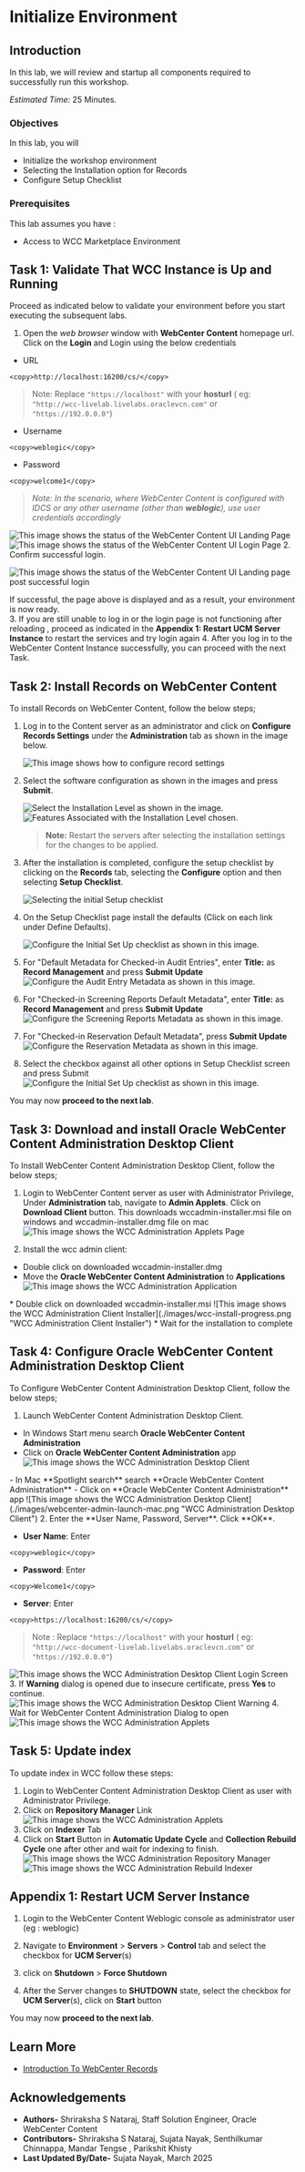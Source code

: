 # Initialize Environment

## Introduction

In this lab, we will review and startup all components required to successfully run this workshop.

*Estimated Time:* 25 Minutes.

### Objectives

In this lab, you will

- Initialize the workshop environment
- Selecting the Installation option for Records
- Configure Setup Checklist

### Prerequisites

This lab assumes you have :

- Access to WCC Marketplace Environment

## Task 1: Validate That WCC Instance is Up and Running

Proceed as indicated below to validate your environment before you start executing the subsequent labs.

1. Open the *web browser* window with **WebCenter Content** homepage url. Click on the **Login** and Login using the below credentials

- URL

```text
<copy>http://localhost:16200/cs/</copy>
```

> Note: Replace `"https://localhost"` with your **hosturl** ( eg: `"http://wcc-livelab.livelabs.oraclevcn.com"` or `"https://192.0.0.0"`)

- Username

```text
<copy>weblogic</copy>
```

- Password

```text
<copy>welcome1</copy>
```

 > *Note: In the scenario, where WebCenter Content is configured with IDCS or any other username (other than **weblogic**), use user credentials accordingly*

  ![This image shows the status of the WebCenter Content UI Landing Page](./images/webcenter-landing.png "WebCenter Content Server UI Landing Page")
  ![This image shows the status of the WebCenter Content UI Login Page](./images/webcenter-login.png "WebCenter Content Server UI Login Page")
2. Confirm successful login.

   ![This image shows the status of the WebCenter Content UI Landing page post successful login](./images/webcenter-post-login.png "WebCenter Content UI Landing page post successful login")

   If successful, the page above is displayed and as a result, your environment is now ready.  
3. If you are still unable to log in or the login page is not functioning after reloading ,  proceed as indicated in the **Appendix 1: Restart UCM Server Instance** to restart the services and try login again
4. After you log in to the WebCenter Content Instance successfully, you can proceed with the next Task.

## Task 2: Install Records on WebCenter Content

To install Records on WebCenter Content, follow the below steps;

1. Log in to the Content server as an administrator and click on **Configure Records Settings** under the **Administration** tab as shown in the image below.

    ![This image shows how to configure record settings](./images/configure-records-settings.png "Configure Records Settings")

2. Select the software configuration as shown in the images and press **Submit**.

    ![Select the Installation Level as shown in the image.](./images/installation-level.png "Installation Level")
    ![Features Associated with the Installation Level chosen.](./images/installation-feature.png "Installation Feature")

    > **Note:** Restart the servers after selecting the installation settings for the changes to be applied.

3. After the installation is completed, configure the setup checklist by clicking on the **Records** tab, selecting the **Configure** option and then selecting **Setup Checklist**.

    ![Selecting the initial Setup checklist](./images/select-setup-checklist.png "Select SetUp CheckList")

4. On the Setup Checklist page install the defaults (Click on each link under Define Defaults).

    ![Configure the Initial Set Up checklist as shown in this image.](./images/initial-setup-checklist.png "Initial SetUp CheckList")

5. For "Default Metadata for Checked-in Audit Entries", enter **Title:** as **Record Management** and press **Submit Update**
![Configure the Audit Entry Metadata as shown in this image.](./images/audit-metadata.png "Audit Entry Metadata")

6. For "Checked-in Screening Reports Default Metadata", enter **Title:** as **Record Management** and press **Submit Update**
![Configure the Screening Reports Metadata as shown in this image.](./images/screening-metadata.png "Screening Reports Metadata")

7. For "Checked-in Reservation Default Metadata", press **Submit Update**
![Configure the Reservation Metadata as shown in this image.](./images/reservation-metadata.png "Reservation Metadata")

8. Select the checkbox against all other options in Setup Checklist screen and press Submit
 ![Configure the Initial Set Up checklist as shown in this image.](./images/initial-setup-checklist.png "Initial SetUp CheckList")

You may now **proceed to the next lab**.

## Task 3: Download and install Oracle WebCenter Content Administration Desktop Client

To Install WebCenter Content Administration Desktop Client, follow the below steps;

1. Login to WebCenter Content server as user with Administrator Privilege, Under **Administration** tab, navigate to **Admin Applets**. Click on **Download Client** button. This downloads wccadmin-installer.msi file on windows and wccadmin-installer.dmg file on mac
![This image shows the WCC Administration Applets Page](./images/task1-webcenter-admin-applet.png "WCC Administration Applets Page")

2. Install the wcc admin client:
<if type="MAC">

- Double click on downloaded wccadmin-installer.dmg
- Move the **Oracle WebCenter Content Administration** to **Applications**
 ![This image shows the WCC Administration Application](./images/webcenter-admin-application.png "WCC Administration Application")
</if>

<if type="Windows">
 * Double click on downloaded wccadmin-installer.msi
 ![This image shows the WCC Administration Client Installer](./images/wcc-install-progress.png "WCC Administration Client Installer")
 * Wait for the installation to complete
</if>

## Task 4: Configure Oracle WebCenter Content Administration Desktop Client

To Configure WebCenter Content Administration Desktop Client, follow the below steps;

1. Launch WebCenter Content Administration Desktop Client.
<if type="Windows">

- In Windows Start menu search **Oracle WebCenter Content Administration**
- Click on **Oracle WebCenter Content Administration** app
 ![This image shows the WCC Administration Desktop Client](./images/wcc-admin-installed.png "WCC Administration Desktop Client")
</if>

<if type="MAC">
- In Mac **Spotlight search** search **Oracle WebCenter Content Administration**
- Click on **Oracle WebCenter Content Administration** app
 ![This image shows the WCC Administration Desktop Client](./images/webcenter-admin-launch-mac.png "WCC Administration Desktop Client")
</if>
2. Enter the **User Name, Password, Server**. Click **OK**.

- **User Name**: Enter

```text
<copy>weblogic</copy>
```

- **Password**: Enter

```text
<copy>Welcome1</copy>
```

- **Server**: Enter

```text
<copy>https://localhost:16200/cs/</copy>
```

 > Note : Replace `"https://localhost"` with your **hosturl** ( eg: `"http://wcc-document-livelab.livelabs.oraclevcn.com"` or `"https://192.0.0.0"`)

![This image shows the WCC Administration Desktop Client Login Screen](./images/webcenter-admin-login.png "WCC Administration Desktop Client Login")
3. If **Warning** dialog is opened due to insecure certificate, press **Yes** to continue.
![This image shows the WCC Administration Desktop Client Warning](./images/webcenter-admin-warning.png "WCC Administration Desktop Client Warning")
4. Wait for WebCenter Content Administration Dialog to open
![This image shows the WCC Administration Applets](./images/webcenter-admin-applet.png "WCC Administration Applets")

## Task 5: Update index

To update index in WCC follow these steps:

1. Login to WebCenter Content Administration Desktop Client as user with Administrator Privilege.
2. Click on **Repository Manager** Link
![This image shows the WCC Administration Applets](./images/webcenter-admin-applet.png "WCC Administration Applets")
3. Click on **Indexer** Tab
4. Click on **Start** Button in **Automatic Update Cycle** and **Collection Rebuild Cycle** one after other and wait for indexing to finish.
![This image shows the WCC Administration Repository Manager](./images/repository-manager.png "WCC Administration Repository Manager ")
![This image shows the WCC Administration Rebuild Indexer](./images/indexer-rebuild.png "WCC Administration Indexer Rebuild")

## Appendix 1: Restart UCM Server Instance

1. Login to the WebCenter Content Weblogic console as administrator user (eg : weblogic)

2. Navigate to **Environment** > **Servers** > **Control** tab and select the checkbox for **UCM Server**(s)

3. click on **Shutdown** > **Force Shutdown**

4. After the Server changes to **SHUTDOWN** state, select the checkbox for **UCM Server**(s), click on **Start** button

You may now **proceed to the next lab**.

## Learn More

- [Introduction To WebCenter Records](https://docs.oracle.com/en/middleware/webcenter/content/12.2.1.4/index.html)

## Acknowledgements

- **Authors-** Shriraksha S Nataraj, Staff Solution Engineer, Oracle WebCenter Content
- **Contributors-** Shriraksha S Nataraj, Sujata Nayak, Senthilkumar Chinnappa, Mandar Tengse , Parikshit Khisty
- **Last Updated By/Date-** Sujata Nayak, March 2025
